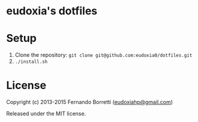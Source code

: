 # eudoxia's dotfiles

# Setup

1. Clone the repository: `git clone git@github.com:eudoxia0/dotfiles.git`
2. `./install.sh`

# License

Copyright (c) 2013-2015 Fernando Borretti (eudoxiahp@gmail.com)

Released under the MIT license.
